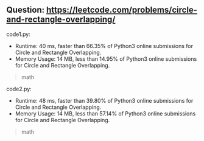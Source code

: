 ## Question: https://leetcode.com/problems/circle-and-rectangle-overlapping/

code1.py:
* Runtime: 40 ms, faster than 66.35% of Python3 online submissions for Circle and Rectangle Overlapping.
* Memory Usage: 14 MB, less than 14.95% of Python3 online submissions for Circle and Rectangle Overlapping.
> math

code2.py:
* Runtime: 48 ms, faster than 39.80% of Python3 online submissions for Circle and Rectangle Overlapping.
* Memory Usage: 14 MB, less than 57.14% of Python3 online submissions for Circle and Rectangle Overlapping.
> math